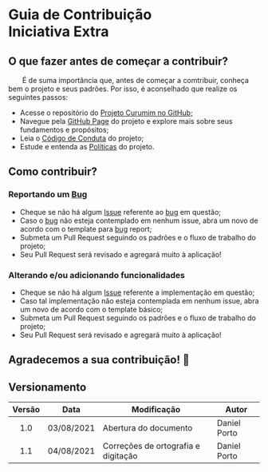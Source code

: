 # Guia de Contribuição <br> <span class="rotulo-extra">Iniciativa Extra</span>

## O que fazer antes de começar a contribuir?
&emsp;&emsp;É de suma importância que, antes de começar a comtribuir, conheça bem o projeto e seus padrões. Por isso, é aconselhado que realize os seguintes passos:

- Acesse o repositório do [Projeto Curumim no GitHub;](https://github.com/UnBArqDsw2021-1/2021.1_G6_Curumim)
- Navegue pela [GitHub Page](https://unbarqdsw2021-1.github.io/2021.1_G6_Curumim/) do projeto e explore mais sobre seus fundamentos e propósitos;
- Leia o [Código de Conduta](https://github.com/UnBArqDsw2021-1/2021.1_G6_Curumim/blob/main/CODE_OF_CONDUCT.md) do projeto;
- Estude e entenda as [Políticas](politicas.md) do projeto.

## Como contribuir?
### Reportando um [Bug](/base/requisitos/modelagem/lexicos/#lexico-bug)
- Cheque se não há algum [Issue](https://github.com/UnBArqDsw2021-1/2021.1_G6_Curumim/issues) referente ao [bug](/base/requisitos/modelagem/lexicos/#lexico-bug) em questão;
- Caso o [bug](/base/requisitos/modelagem/lexicos/#lexico-bug) não esteja contemplado em nenhum issue, abra um novo de acordo com o template para [bug](/base/requisitos/modelagem/lexicos/#lexico-bug) report;
- Submeta um Pull Request seguindo os padrões e o fluxo de trabalho do projeto;
- Seu Pull Request será revisado e agregará muito à aplicação!

### Alterando e/ou adicionando funcionalidades
- Cheque se não há algum [Issue](https://github.com/UnBArqDsw2021-1/2021.1_G6_Curumim/issues) referente a implementação em questão;
- Caso tal implementação não esteja contemplada em nenhum issue, abra um novo de acordo com o template básico;
- Submeta um Pull Request seguindo os padrões e o fluxo de trabalho do projeto;
- Seu Pull Request será revisado e agregará muito à aplicação!

## Agradecemos a sua contribuição! &#128074;

## Versionamento
| Versão | Data | Modificação | Autor |
|:-:|--|--|--|
|1.0|03/08/2021| Abertura do documento | Daniel Porto |
|1.1|04/08/2021| Correções de ortografia e digitação | Daniel Porto |